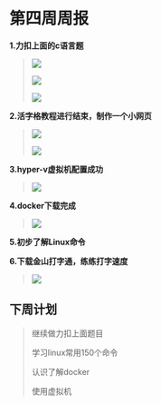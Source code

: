 # 第四周周报

**1.力扣上面的c语言题**

> ![](https://github.com/xiaoluu-creater/weekly-1/blob/main/24-xiaoluu/picture/%E5%9B%9E%E6%96%87%E6%95%B01.png)
>
> ![](https://github.com/xiaoluu-creater/weekly-1/blob/main/24-xiaoluu/picture/%E5%9B%9E%E6%96%87%E6%95%B02.png)
>
> ![](https://github.com/xiaoluu-creater/weekly-1/blob/main/24-xiaoluu/picture/%E7%9B%9B%E6%9C%80%E5%A4%9A%E6%B0%B4%E7%9A%84%E5%AE%B9%E5%99%A8.png)

**2.活字格教程进行结束，制作一个小网页**

> ![](https://github.com/xiaoluu-creater/weekly-1/blob/main/24-xiaoluu/picture/%E6%B4%BB%E5%AD%97%E6%A0%BC%E6%95%99%E7%A8%8B.png)
>
> ![](https://github.com/xiaoluu-creater/weekly-1/blob/main/24-xiaoluu/picture/%E6%B4%BB%E5%AD%97%E6%A0%BC%E7%BD%91%E9%A1%B5.png)

**3.hyper-v虚拟机配置成功**

> ![](https://github.com/xiaoluu-creater/weekly-1/blob/main/24-xiaoluu/picture/%E8%99%9A%E6%8B%9F%E6%9C%BA.png)

**4.docker下载完成**

> ![](https://github.com/xiaoluu-creater/weekly-1/blob/main/24-xiaoluu/picture/docker.png)

**5.初步了解Linux命令**

**6.下载金山打字通，练练打字速度**

> ![](https://github.com/xiaoluu-creater/weekly-1/blob/main/24-xiaoluu/picture/%E9%87%91%E5%B1%B1%E6%89%93%E5%AD%97%E9%80%9A.png)

## 下周计划

> 继续做力扣上面题目
>
> 学习linux常用150个命令
>
> 认识了解docker
>
> 使用虚拟机